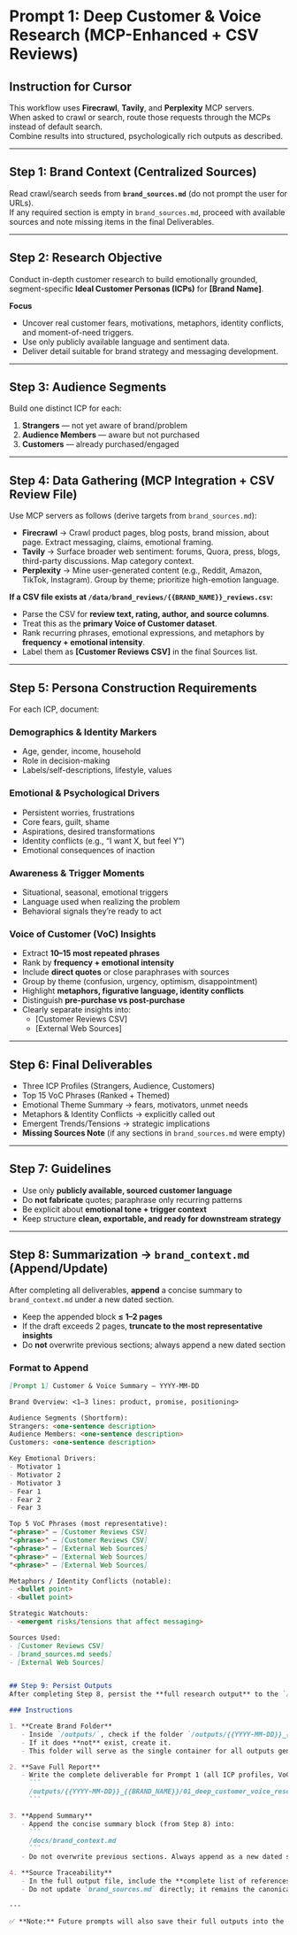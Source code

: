 # Prompt 1: Deep Customer & Voice Research (MCP-Enhanced + CSV Reviews)

## Instruction for Cursor
This workflow uses **Firecrawl**, **Tavily**, and **Perplexity** MCP servers.  
When asked to crawl or search, route those requests through the MCPs instead of default search.  
Combine results into structured, psychologically rich outputs as described.

---

## Step 1: Brand Context (Centralized Sources)
Read crawl/search seeds from **`brand_sources.md`** (do not prompt the user for URLs).  
If any required section is empty in `brand_sources.md`, proceed with available sources and note missing items in the final Deliverables.

---

## Step 2: Research Objective
Conduct in-depth customer research to build emotionally grounded, segment-specific **Ideal Customer Personas (ICPs)** for **[Brand Name]**.

**Focus**
- Uncover real customer fears, motivations, metaphors, identity conflicts, and moment-of-need triggers.  
- Use only publicly available language and sentiment data.  
- Deliver detail suitable for brand strategy and messaging development.

---

## Step 3: Audience Segments
Build one distinct ICP for each:
1. **Strangers** — not yet aware of brand/problem  
2. **Audience Members** — aware but not purchased  
3. **Customers** — already purchased/engaged

---

## Step 4: Data Gathering (MCP Integration + CSV Review File)

Use MCP servers as follows (derive targets from `brand_sources.md`):

- **Firecrawl** → Crawl product pages, blog posts, brand mission, about page. Extract messaging, claims, emotional framing.  
- **Tavily** → Surface broader web sentiment: forums, Quora, press, blogs, third-party discussions. Map category context.  
- **Perplexity** → Mine user-generated content (e.g., Reddit, Amazon, TikTok, Instagram). Group by theme; prioritize high-emotion language.  

**If a CSV file exists at `/data/brand_reviews/{{BRAND_NAME}}_reviews.csv`:**
- Parse the CSV for **review text, rating, author, and source columns**.  
- Treat this as the **primary Voice of Customer dataset**.  
- Rank recurring phrases, emotional expressions, and metaphors by **frequency + emotional intensity**.  
- Label them as **[Customer Reviews CSV]** in the final Sources list.  

---

## Step 5: Persona Construction Requirements
For each ICP, document:

### Demographics & Identity Markers
- Age, gender, income, household  
- Role in decision-making  
- Labels/self-descriptions, lifestyle, values

### Emotional & Psychological Drivers
- Persistent worries, frustrations  
- Core fears, guilt, shame  
- Aspirations, desired transformations  
- Identity conflicts (e.g., “I want X, but feel Y”)  
- Emotional consequences of inaction

### Awareness & Trigger Moments
- Situational, seasonal, emotional triggers  
- Language used when realizing the problem  
- Behavioral signals they’re ready to act

### Voice of Customer (VoC) Insights
- Extract **10–15 most repeated phrases**  
- Rank by **frequency + emotional intensity**  
- Include **direct quotes** or close paraphrases with sources  
- Group by theme (confusion, urgency, optimism, disappointment)  
- Highlight **metaphors, figurative language, identity conflicts**  
- Distinguish **pre-purchase vs post-purchase**  
- Clearly separate insights into:
  - [Customer Reviews CSV]  
  - [External Web Sources]  

---

## Step 6: Final Deliverables
- Three ICP Profiles (Strangers, Audience, Customers)  
- Top 15 VoC Phrases (Ranked + Themed)  
- Emotional Theme Summary → fears, motivators, unmet needs  
- Metaphors & Identity Conflicts → explicitly called out  
- Emergent Trends/Tensions → strategic implications  
- **Missing Sources Note** (if any sections in `brand_sources.md` were empty)  

---

## Step 7: Guidelines
- Use only **publicly available, sourced customer language**  
- Do **not fabricate** quotes; paraphrase only recurring patterns  
- Be explicit about **emotional tone + trigger context**  
- Keep structure **clean, exportable, and ready for downstream strategy**

---

## Step 8: Summarization → `brand_context.md` (Append/Update)
After completing all deliverables, **append** a concise summary to `brand_context.md` under a new dated section.

- Keep the appended block **≤ 1–2 pages**  
- If the draft exceeds 2 pages, **truncate to the most representative insights**  
- Do **not** overwrite previous sections; always append a new dated section  

### Format to Append
```markdown
[Prompt 1] Customer & Voice Summary — YYYY-MM-DD

Brand Overview: <1–3 lines: product, promise, positioning>

Audience Segments (Shortform):
Strangers: <one-sentence description>  
Audience Members: <one-sentence description>  
Customers: <one-sentence description>  

Key Emotional Drivers:
- Motivator 1
- Motivator 2
- Motivator 3
- Fear 1
- Fear 2
- Fear 3

Top 5 VoC Phrases (most representative):
"<phrase>" — [Customer Reviews CSV]  
"<phrase>" — [Customer Reviews CSV]  
"<phrase>" — [External Web Sources]  
"<phrase>" — [External Web Sources]  
"<phrase>" — [External Web Sources]  

Metaphors / Identity Conflicts (notable):
- <bullet point>
- <bullet point>

Strategic Watchouts:
- <emergent risks/tensions that affect messaging>

Sources Used:
- [Customer Reviews CSV]  
- [brand_sources.md seeds]  
- [External Web Sources]


## Step 9: Persist Outputs
After completing Step 8, persist the **full research output** to the `/outputs/` directory.

### Instructions

1. **Create Brand Folder**
   - Inside `/outputs/`, check if the folder `/outputs/{{YYYY-MM-DD}}_{{BRAND_NAME}}/` exists.  
   - If it does **not** exist, create it.  
   - This folder will serve as the single container for all outputs generated for that brand and date.

2. **Save Full Report**
   - Write the complete deliverable for Prompt 1 (all ICP profiles, VoC lists, emotional drivers, metaphors, identity conflicts, emergent tensions, and source notes) to:  
     ```
     /outputs/{{YYYY-MM-DD}}_{{BRAND_NAME}}/01_deep_customer_voice_research_output.md
     ```

3. **Append Summary**
   - Append the concise summary block (from Step 8) into:  
     ```
     /docs/brand_context.md
     ```
   - Do not overwrite previous sections. Always append as a new dated section.

4. **Source Traceability**
   - In the full output file, include the **complete list of references and sources** with contextual notes.  
   - Do not update `brand_sources.md` directly; it remains the canonical seed list for crawling.

---

✅ **Note:** Future prompts will also save their full outputs into the **same `/outputs/{{YYYY-MM-DD}}_{{BRAND_NAME}}/` folder**, following this standardized naming convention: